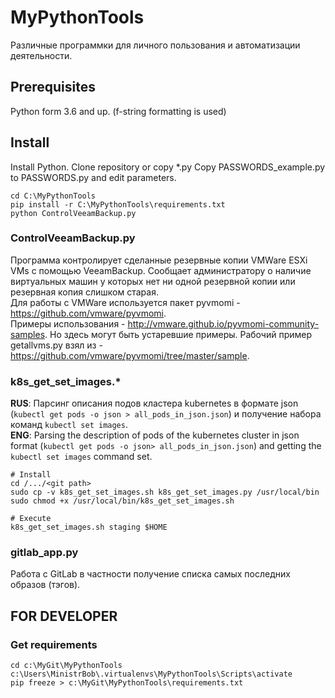 # MyPythonTools
Различные программки для личного пользования и автоматизации деятельности.

## Prerequisites
Python form 3.6 and up.  (f-string formatting is used)

## Install
Install Python.
Clone repository or copy *.py
Copy PASSWORDS_example.py to PASSWORDS.py and edit parameters.
```
cd C:\MyPythonTools
pip install -r C:\MyPythonTools\requirements.txt
python ControlVeeamBackup.py
```

### ControlVeeamBackup.py
Программа контролирует сделанные резервные копии VMWare ESXi VMs c помощью VeeamBackup. Сообщает администратору о наличие виртуальных машин у которых нет ни одной резервной копии или резервная копия слишком старая.  
Для работы с VMWare используется пакет pyvmomi - https://github.com/vmware/pyvmomi.  
Примеры использования - http://vmware.github.io/pyvmomi-community-samples. Но здесь могут быть устаревшие примеры.
Рабочий пример getallvms.py взял из - https://github.com/vmware/pyvmomi/tree/master/sample.  

### k8s_get_set_images.*
**RUS**: Парсинг описания подов кластера kubernetes в формате json (`kubectl get pods -o json > all_pods_in_json.json`) и получение набора команд `kubectl set images`.  
**ENG**: Parsing the description of pods of the kubernetes cluster in json format (`kubectl get pods -o json> all_pods_in_json.json`) and getting the `kubectl set images` command set.  
```
# Install
cd /.../<git path>
sudo cp -v k8s_get_set_images.sh k8s_get_set_images.py /usr/local/bin
sudo chmod +x /usr/local/bin/k8s_get_set_images.sh

# Execute
k8s_get_set_images.sh staging $HOME
```

### gitlab_app.py
Работа с GitLab в частности получение списка самых последних образов (тэгов).  

## FOR DEVELOPER
### Get requirements
```
cd c:\MyGit\MyPythonTools
c:\Users\MinistrBob\.virtualenvs\MyPythonTools\Scripts\activate
pip freeze > c:\MyGit\MyPythonTools\requirements.txt
```
